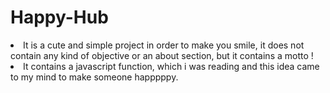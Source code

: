 # Happy-Hub
<li>It is a cute and simple project in order to make you smile, it does not contain any kind of objective or an about section, but it contains a motto !</li>
<li>It contains a javascript function, which i was reading and this idea came to my mind to make someone happpppy.</li>
